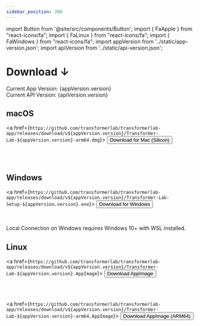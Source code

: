```yaml
---
sidebar_position: 200
---
```


import Button from '@site/src/components/Button';
import { FaApple } from "react-icons/fa";
import { FaLinux } from "react-icons/fa";
import { FaWindows } from "react-icons/fa";
import appVersion from '../static/app-version.json';
import apiVersion from '../static/api-version.json';

# Download ↓

Current App Version: {appVersion.version}<br/>
Current API Version: {apiVersion.version}

## <FaApple /> macOS 

<a href={`https://github.com/transformerlab/transformerlab-app/releases/download/v${appVersion.version}/Transformer-Lab-${appVersion.version}-arm64.dmg`}>
  <Button>Download for <FaApple /> Mac (Silicon)</Button>
  </a>

<br/><br/>

<!-- <a href={`https://github.com/transformerlab/transformerlab-app/releases/download/v${appVersion.version}/Transformer-Lab-${appVersion.version}.dmg`}>
  <Button>Download for <FaApple /> Mac (Intel)</Button>
  </a> -->

## <FaWindows/> Windows

<a href={`https://github.com/transformerlab/transformerlab-app/releases/download/v${appVersion.version}/Transformer-Lab-Setup-${appVersion.version}.exe`}>
  <Button>Download for <FaWindows /> Windows</Button>
  </a>

<br/>

Local Connection on Windows requires Windows 10+ with WSL installed.

## <FaLinux/> Linux

<a href={`https://github.com/transformerlab/transformerlab-app/releases/download/v${appVersion.version}/Transformer-Lab-${appVersion.version}.AppImage`}>
  <Button>Download AppImage</Button>
  </a>

<br/><br/>

<a href={`https://github.com/transformerlab/transformerlab-app/releases/download/v${appVersion.version}/Transformer-Lab-${appVersion.version}-arm64.AppImage`}>
  <Button>Download AppImage (ARM64)</Button>
  </a>
